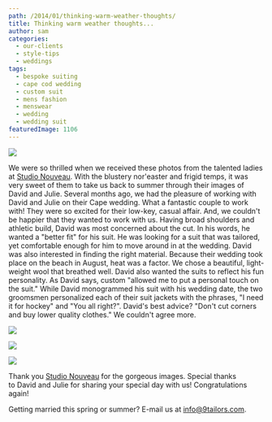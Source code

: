 ```yaml
---
path: /2014/01/thinking-warm-weather-thoughts/
title: Thinking warm weather thoughts...
author: sam
categories: 
  - our-clients
  - style-tips
  - weddings
tags: 
  - bespoke suiting
  - cape cod wedding
  - custom suit
  - mens fashion
  - menswear
  - wedding
  - wedding suit
featuredImage: 1106
---
```

[![](http://3.bp.blogspot.com/-FSeAcE9p-gY/UssR3fZEKYI/AAAAAAAATTU/psK6aqTZFxs/s1600/I_0821.jpg)](http://3.bp.blogspot.com/-FSeAcE9p-gY/UssR3fZEKYI/AAAAAAAATTU/psK6aqTZFxs/s1600/I_0821.jpg)

We were so thrilled when we received these photos from the talented ladies at [Studio Nouveau](http://www.thestudionouveau.com/). With the blustery nor'easter and frigid temps, it was very sweet of them to take us back to summer through their images of David and Julie. Several months ago, we had the pleasure of working with David and Julie on their Cape wedding. What a fantastic couple to work with! They were so excited for their low-key, casual affair. And, we couldn't be happier that they wanted to work with us. Having broad shoulders and athletic build, David was most concerned about the cut. In his words, he wanted a "better fit" for his suit. He was looking for a suit that was tailored, yet comfortable enough for him to move around in at the wedding. David was also interested in finding the right material. Because their wedding took place on the beach in August, heat was a factor. We chose a beautiful, light-weight wool that breathed well. David also wanted the suits to reflect his fun personality. As David says, custom "allowed me to put a personal touch on the suit." While David monogrammed his suit with his wedding date, the two groomsmen personalized each of their suit jackets with the phrases, "I need it for hockey" and "You all right?". David's best advice? "Don't cut corners and buy lower quality clothes." We couldn't agree more.

[![](http://2.bp.blogspot.com/-SmMUX34qYD4/UssR6ByFokI/AAAAAAAATTk/TkkbRIv5_Z4/s1600/I_0731.jpg)](http://2.bp.blogspot.com/-SmMUX34qYD4/UssR6ByFokI/AAAAAAAATTk/TkkbRIv5_Z4/s1600/I_0731.jpg)

![](http://1.bp.blogspot.com/-H3ZVn8E7CKE/UssR5Avj3HI/AAAAAAAATTc/gUK07o3OHt0/s1600/I_0845.jpg)

[![](http://3.bp.blogspot.com/-JF5-aU39ryA/UssR81qF-nI/AAAAAAAATTs/mr24bcX8H2U/s1600/I_0286.jpg)](http://3.bp.blogspot.com/-JF5-aU39ryA/UssR81qF-nI/AAAAAAAATTs/mr24bcX8H2U/s1600/I_0286.jpg)

Thank you [Studio Nouveau](http://www.thestudionouveau.com/) for the gorgeous images. Special thanks to David and Julie for sharing your special day with us! Congratulations again!

Getting married this spring or summer? E-mail us at [info@9tailors.com](mailto:info@9tailors.com).